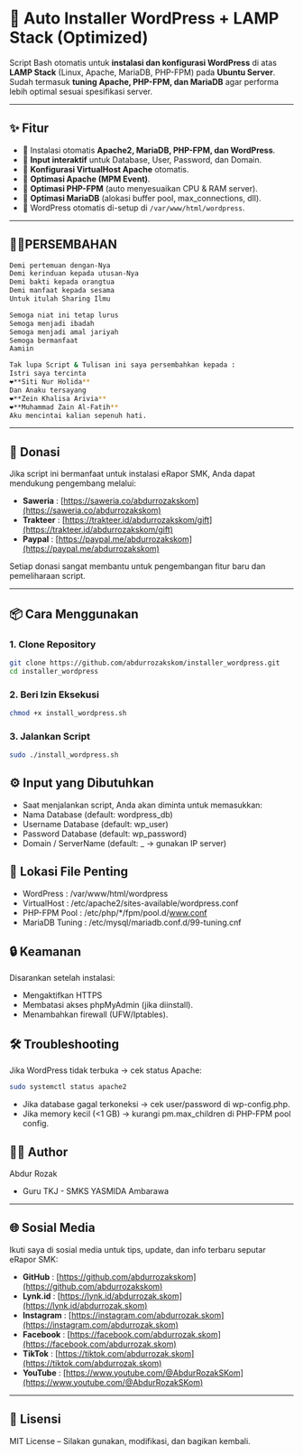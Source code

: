 # 🚀 Auto Installer WordPress + LAMP Stack (Optimized)

Script Bash otomatis untuk **instalasi dan konfigurasi WordPress** di atas **LAMP Stack** (Linux, Apache, MariaDB, PHP-FPM) pada **Ubuntu Server**.  
Sudah termasuk **tuning Apache, PHP-FPM, dan MariaDB** agar performa lebih optimal sesuai spesifikasi server.

---

## ✨ Fitur
- 🔹 Instalasi otomatis **Apache2, MariaDB, PHP-FPM, dan WordPress**.  
- 🔹 **Input interaktif** untuk Database, User, Password, dan Domain.  
- 🔹 **Konfigurasi VirtualHost Apache** otomatis.  
- 🔹 **Optimasi Apache (MPM Event)**.  
- 🔹 **Optimasi PHP-FPM** (auto menyesuaikan CPU & RAM server).  
- 🔹 **Optimasi MariaDB** (alokasi buffer pool, max_connections, dll).  
- 🔹 WordPress otomatis di-setup di `/var/www/html/wordpress`.  

---


## 👨‍🍼PERSEMBAHAN
```bash
Demi pertemuan dengan-Nya
Demi kerinduan kepada utusan-Nya
Demi bakti kepada orangtua
Demi manfaat kepada sesama
Untuk itulah Sharing Ilmu

Semoga niat ini tetap lurus
Semoga menjadi ibadah
Semoga menjadi amal jariyah
Semoga bermanfaat
Aamiin

Tak lupa Script & Tulisan ini saya persembahkan kepada :
Istri saya tercinta
❤️**Siti Nur Holida**
Dan Anaku tersayang
❤️**Zein Khalisa Arivia**
❤️**Muhammad Zain Al-Fatih**
Aku mencintai kalian sepenuh hati.
```
---

## 💖 Donasi

Jika script ini bermanfaat untuk instalasi eRapor SMK, Anda dapat mendukung pengembang melalui:

- **Saweria** : [https://saweria.co/abdurrozakskom](https://saweria.co/abdurrozakskom)  
- **Trakteer** : [https://trakteer.id/abdurrozakskom/gift](https://trakteer.id/abdurrozakskom/gift)  
- **Paypal**  : [https://paypal.me/abdurrozakskom](https://paypal.me/abdurrozakskom)  

Setiap donasi sangat membantu untuk pengembangan fitur baru dan pemeliharaan script.

---

## 📦 Cara Menggunakan

### 1. Clone Repository
```bash
git clone https://github.com/abdurrozakskom/installer_wordpress.git
cd installer_wordpress
```

### 2. Beri Izin Eksekusi
```bash
chmod +x install_wordpress.sh
```

### 3. Jalankan Script
```bash
sudo ./install_wordpress.sh
```

## ⚙️ Input yang Dibutuhkan
- Saat menjalankan script, Anda akan diminta untuk memasukkan:
- Nama Database (default: wordpress_db)
- Username Database (default: wp_user)
- Password Database (default: wp_password)
- Domain / ServerName (default: _ → gunakan IP server)


## 📂 Lokasi File Penting
- WordPress : /var/www/html/wordpress
- VirtualHost : /etc/apache2/sites-available/wordpress.conf
- PHP-FPM Pool : /etc/php/*/fpm/pool.d/www.conf
- MariaDB Tuning : /etc/mysql/mariadb.conf.d/99-tuning.cnf

## 🔒 Keamanan
Disarankan setelah instalasi:
- Mengaktifkan HTTPS 
- Membatasi akses phpMyAdmin (jika diinstall).
- Menambahkan firewall (UFW/Iptables).

## 🛠️ Troubleshooting
Jika WordPress tidak terbuka → cek status Apache:
```bash
sudo systemctl status apache2
```
- Jika database gagal terkoneksi → cek user/password di wp-config.php.
- Jika memory kecil (<1 GB) → kurangi pm.max_children di PHP-FPM pool config.

## 👨‍💻 Author
Abdur Rozak
- Guru TKJ - SMKS YASMIDA Ambarawa

---

## 🌐 Sosial Media

Ikuti saya di sosial media untuk tips, update, dan info terbaru seputar eRapor SMK:

- **GitHub**    : [https://github.com/abdurrozakskom](https://github.com/abdurrozakskom)  
- **Lynk.id**   : [https://lynk.id/abdurrozak.skom](https://lynk.id/abdurrozak.skom)  
- **Instagram** : [https://instagram.com/abdurrozak.skom](https://instagram.com/abdurrozak.skom)  
- **Facebook**  : [https://facebook.com/abdurrozak.skom](https://facebook.com/abdurrozak.skom)  
- **TikTok**   : [https://tiktok.com/abdurrozak.skom](https://tiktok.com/abdurrozak.skom)  
- **YouTube**   : [https://www.youtube.com/@AbdurRozakSKom](https://www.youtube.com/@AbdurRozakSKom)  

---

## 📜 Lisensi
MIT License – Silakan gunakan, modifikasi, dan bagikan kembali.